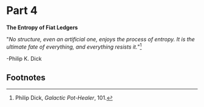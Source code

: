 # Part 4

**The Entropy of Fiat Ledgers**

"*No structure, even an artificial one, enjoys the process of entropy. It is the ultimate fate of everything, and everything resists it.*"[^197]

-Philip K. Dick


## Footnotes

[^197]: Philip Dick, *Galactic Pot-Healer*, 101.

